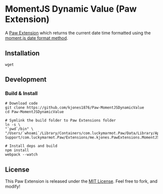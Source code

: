 # MomentJS Dynamic Value (Paw Extension)

A [Paw Extension](http://luckymarmot.com/paw/extensions/) which returns the current date time formatted using the [moment.js date format method](http://momentjs.com/docs/#/parsing/string-format/). 

## Installation

```
wget 
```

## Development

### Build & Install

```
# Download code
git clone https://github.com/kjones1876/Paw-MomentJSDynamicValue
cd Paw-MomentJSDynamicValue

# Symlink the build folder to Paw Extensions folder
ln -s \
"`pwd`/bin" \
"/Users/`whoami`/Library/Containers/com.luckymarmot.Paw/Data/Library/Application Support/com.luckymarmot.Paw/Extensions/me.kjones.PawExtensions.MomentJSDynamicValue"

# Install deps and build
npm install
webpack --watch
```

## License

This Paw Extension is released under the [MIT License](LICENSE). Feel free to fork, and modify!